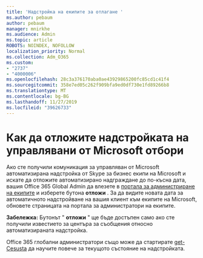 ```yaml
---
title: 'Надстройка на екипите за отлагане '
ms.author: pebaum
author: pebaum
manager: mnirkhe
ms.audience: Admin
ms.topic: article
ROBOTS: NOINDEX, NOFOLLOW
localization_priority: Normal
ms.collection: Adm_O365
ms.custom:
- "2737"
- "4000006"
ms.openlocfilehash: 28c3a376170aba0ae43929865200fc85cd1c41f4
ms.sourcegitcommit: 358e7ed05c262f909bfa9ed0df730e1fd89266b8
ms.translationtype: MT
ms.contentlocale: bg-BG
ms.lasthandoff: 11/27/2019
ms.locfileid: "39626733"
---
```

# <a name="how-to-postpone-the-microsoft-driven-teams-upgrade"></a>Как да отложите надстройката на управлявани от Microsoft отбори

Ако сте получили комуникация за управляван от Microsoft автоматизирана надстройка от Skype за бизнес екипи на Microsoft и искате да отложите автоматизирано надграждане до по-късна дата, вашия Office 365 Global Admin да влезете в [портала за администриране на екипите](https://admin.teams.microsoft.com/dashboard) и изберете бутона **отложи** . За да видите новата дата за автоматичното надстройване на вашия клиент към екипите на Microsoft, обновете страницата на портала за администратори на екипите.

**Забележка:** Бутонът " **отложи** " ще бъде достъпен само ако сте получили известието за центъра за съобщения относно автоматизираната надстройка. 

Office 365 глобални администратори също може да стартирате [get-Cesusta](https://docs.microsoft.com/powershell/module/skype/get-csteamsupgradestatus?view=skype-ps) да научите повече за текущото състояние на надстройката. 